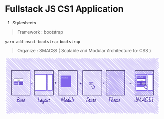 # Fullstack JS CS1 Application

1. Stylesheets

> Framework : bootstrap

```
yarn add react-bootstrap bootstrap
```

> Organize : SMACSS ( Scalable and Modular Architecture for CSS )

![smac css](./documents/assets/smacss.png)
